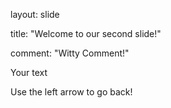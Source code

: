 layout: slide

title: "Welcome to our second slide!"

comment: "Witty Comment!"

Your text

Use the left arrow to go back!
